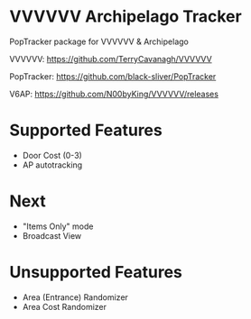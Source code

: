# VVVVVV Archipelago Tracker
PopTracker package for VVVVVV & Archipelago

VVVVVV: https://github.com/TerryCavanagh/VVVVVV

PopTracker: https://github.com/black-sliver/PopTracker

V6AP: https://github.com/N00byKing/VVVVVV/releases

# Supported Features
- Door Cost (0-3)
- AP autotracking

# Next
- "Items Only" mode
- Broadcast View

# Unsupported Features
- Area (Entrance) Randomizer
- Area Cost Randomizer

